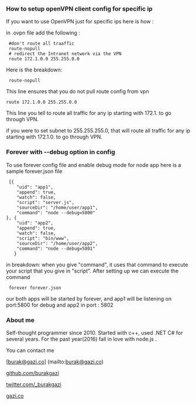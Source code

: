 ### How to setup openVPN client config for specific ip
If you want to use OpenVPN just for specific ips here is how :

in .ovpn file add the following :
    
     #don't route all traaffic
     route-nopull
     # redirect the Intranet network via the VPN
     route 172.1.0.0 255.255.0.0

Here is the breakdown:

     route-nopull
This line ensures that you do not pull route config from vpn

    route 172.1.0.0 255.255.0.0
    
    
This line you tell to route all traffic for any ip starting with 172.1. to go through VPN.

if you were to set subnet to 255.255.255.0, that will route all traffic for any ip starting with 172.1.0. to go through VPN.


### Forever with --debug option in config
To use forever config file and enable debug mode for node app here is a sample forever.json file 

     [{
        "uid": "app1",
        "append": true,
        "watch": false,
        "script": "server.js",
        "sourceDir": "/home/user/app1",
        "command": "node --debug=5800"
    }, {
        "uid": "app2",
        "append": true,
        "watch": false,
        "script": "bin/www",
        "sourceDir": "/home/user/app2",
        "command": "node --debug=5801"
       }

in breakdown:
when you give "command", it uses that command to execute your script that you give in "script".
After setting up we can execute the command
   
     forever forever.json

our both apps will be started by forever, and app1 will be listening on port:5800 for debug and app2 in port : 5802

### About me 
 Self-thought programmer since 2010. Started with c++, used .NET C# for several years. For the past year(2016) fall in love with node.js .

You can contact me
 
[burak@gazi.co] (mailto:burak@gazi.co)

[github.com/burakgazi](https://github.com/burakgazi) 

[twitter.com/_burakgazi](http://www.twitter.com/_burakgazi)
 
[gazi.co](https://www.gazi.co)
